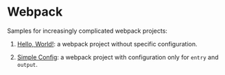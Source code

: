 
# Webpack

Samples for increasingly complicated webpack projects:

1. [Hello, World!](https://github.com/full-stack-bcn/samples/tree/master/webpack/webpack-simplest-config): a webpack project without specific configuration.

2. [Simple Config](https://github.com/full-stack-bcn/samples/tree/master/webpack/webpack-simplest-config): a webpack project with configuration only for ``entry`` and ``output``.

